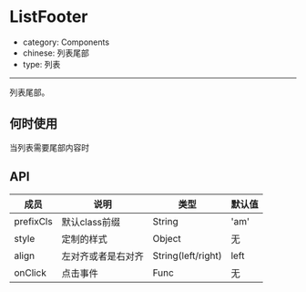 # ListFooter

- category: Components
- chinese: 列表尾部
- type: 列表

---

列表尾部。

## 何时使用

当列表需要尾部内容时

## API


| 成员        | 说明           | 类型               | 默认值       |
|-------------|----------------|--------------------|--------------|
| prefixCls    | 默认class前缀        | String |   'am'  |
| style      | 定制的样式       | Object           | 无
| align      | 左对齐或者是右对齐   | String(left/right) | left
| onClick      | 点击事件   | Func |   无  |

